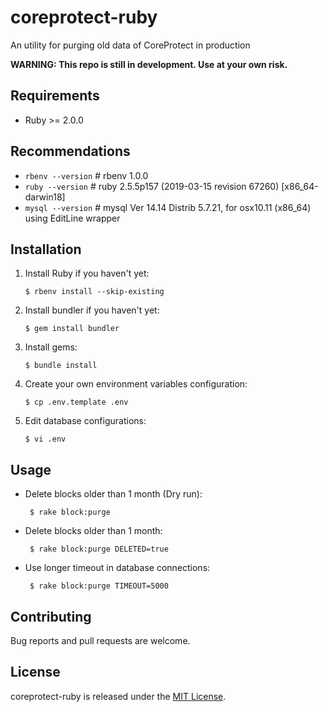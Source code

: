 # coreprotect-ruby
An utility for purging old data of CoreProtect in production

**WARNING: This repo is still in development. Use at your own risk.**

## Requirements
* Ruby >= 2.0.0

## Recommendations
* `rbenv --version` # rbenv 1.0.0
* `ruby --version` # ruby 2.5.5p157 (2019-03-15 revision 67260) [x86_64-darwin18]
* `mysql --version` # mysql  Ver 14.14 Distrib 5.7.21, for osx10.11 (x86_64) using  EditLine wrapper

## Installation

1. Install Ruby if you haven't yet:

       $ rbenv install --skip-existing

2. Install bundler if you haven't yet:

       $ gem install bundler

3. Install gems:

       $ bundle install

4. Create your own environment variables configuration:

       $ cp .env.template .env

5. Edit database configurations:

       $ vi .env

## Usage

- Delete blocks older than 1 month (Dry run):

       $ rake block:purge

- Delete blocks older than 1 month:

       $ rake block:purge DELETED=true

- Use longer timeout in database connections:

       $ rake block:purge TIMEOUT=5000

## Contributing
Bug reports and pull requests are welcome.

## License
coreprotect-ruby is released under the [MIT License](http://opensource.org/licenses/MIT).
